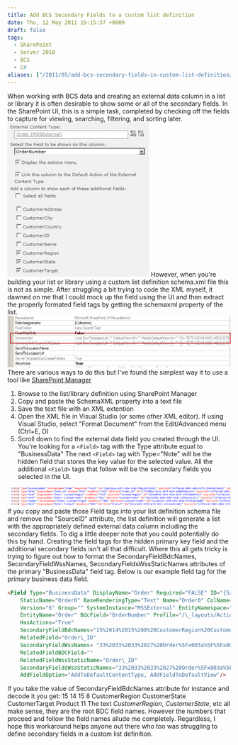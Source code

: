 ```yaml
---
title: Add BCS Secondary Fields to a custom list definition
date: Thu, 12 May 2011 19:15:37 +0000
draft: false
tags:
  - SharePoint
  - Server 2010
  - BCS
  - C#
aliases: ["/2011/05/add-bcs-secondary-fields-in-custom-list-definition/"]
---
```


When working with BCS data and creating an external data column in a list or library it is often desirable to show some or all of the secondary fields. In the SharePoint UI, this is a simple task, completed by checking off the fields to capture for viewing, searching, filtering, and sorting later. ![bcssecondaryfields1](BCSSecondaryFields1.gif) However, when you're building your list or library using a custom list definition schema.xml file this is not as simple. After struggling a bit trying to code the XML myself, it dawned on me that I could mock up the field using the UI and then extract the properly formated field tags by getting the schemaxml property of the list. ![bcssecondaryfields2](BCSSecondaryFields2.gif) There are various ways to do this but I've found the simplest way it to use a tool like [SharePoint Manager](http://spm.codeplex.com/ "SharePoint Manager 2010")

1. Browse to the list/library definition using SharePoint Manager
2. Copy and paste the SchemaXML property into a text file
3. Save the text file with an XML extention
4. Open the XML file in Visual Studio (or some other XML editor). If using Visual Studio, select "Format Document" from the Edit/Advanced menu (Ctrl+E, D)
5. Scroll down to find the external data field you created through the UI. You're looking for a `<Field>` tag with the Type attribute equal to "BusinessData" The next `<Field>` tag with Type="Note" will be the hidden field that stores the key value for the selected value. All the additional `<Field>` tags that follow will be the secondary fields you selected in the UI.

![bcssecondaryfields3](BCSSecondaryFields3.gif) If you copy and paste those Field tags into your list definition schema file and remove the "SourceID" attribute, the list definition will generate a list with the appropriately defined external data column including the secondary fields. To dig a little deeper note that you could potentially do this by hand. Creating the field tags for the hidden primary key field and the additional secondary fields isn't all that difficult. Where this all gets tricky is trying to figure out how to format the SecondaryFieldBdcNames, SecondaryFieldWssNames, SecondaryFieldsWssStaticNames attributes of the primary "BusinessData" field tag. Below is our example field tag for the primary business data field.

```html
<Field Type="BusinessData" DisplayName="Order" Required="FALSE" ID="{5a261e1a-e157-436c-83a2-fda125d72266}"
    StaticName="Order0" BaseRenderingType="Text" Name="Order0" ColName="nvarchar3" RowOrdinal="0"
    Version="6" Group="" SystemInstance="MSSExternal" EntityNamespace="http://sharepoint/bidemo"
    EntityName="Order" BdcField="OrderNumber" Profile="/\_layouts/ActionRedirect.aspx?EntityNamespace=http%3A%2F%2Fjturner%2Dsrv08r2%2Fbidemo&amp;EntityName=Order&amp;LOBSystemInstanceName=MSSExternal&amp;ItemID="
    HasActions="True"
    SecondaryFieldBdcNames="15%2014%2015%208%20CustomerRegion%20CustomerState%20CustomerTarget%20Product%2011"
    RelatedField="Order\_ID"
    SecondaryFieldWssNames= "33%2033%2033%2027%20Order%5Fx003a%5F%5Fx0020%5FCustomerRegio%20Order%5Fx003a%5F%5Fx0020%5FCustomerState%20Order%5Fx003a%5F%5Fx0020%5FCustomerTarge%20Order%5Fx003a%5F%5Fx0020%5FProduct%2012"
    RelatedFieldBDCField=""
    RelatedFieldWssStaticName="Order\_ID"
    SecondaryFieldsWssStaticNames="33%2033%2033%2027%20Order%5Fx003a%5F%5Fx0020%5FCustomerRegio%20Order%5Fx003a%5F%5Fx0020%5FCustomerState%20Order%5Fx003a%5F%5Fx0020%5FCustomerTarge%20Order%5Fx003a%5F%5Fx0020%5FProduct%2012"
    AddFieldOption="AddToDefaultContentType, AddFieldToDefaultView"/>
```

If you take the value of SecondaryFieldBdcNames attribute for instance and decode it you get: 15 14 15 8 CustomerRegion CustomerState CustomerTarget Product 11 The text _CustomerRegion_, _CustomerState_, etc all make sense, they are the root BDC field names. However the numbers that proceed and follow the field names allude me completely. Regardless, I hope this workaround helps anyone out there who too was struggling to define secondary fields in a custom list definition.
